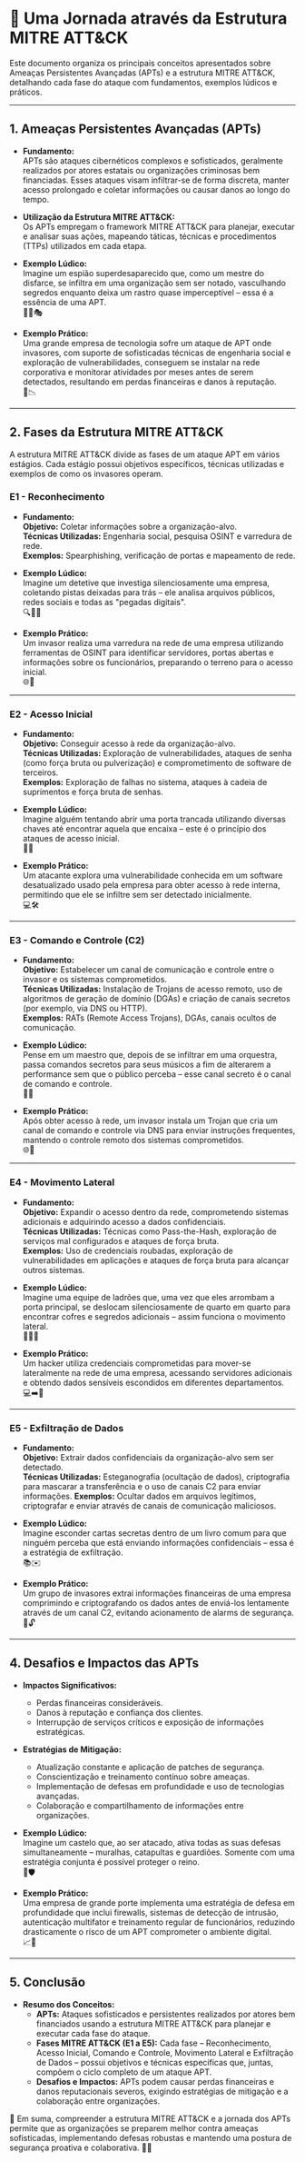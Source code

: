 # 🚨 Uma Jornada através da Estrutura MITRE ATT&CK

Este documento organiza os principais conceitos apresentados sobre Ameaças Persistentes Avançadas (APTs) e a estrutura MITRE ATT&CK, detalhando cada fase do ataque com fundamentos, exemplos lúdicos e práticos.

---

## 1. Ameaças Persistentes Avançadas (APTs)

- **Fundamento:**  
  APTs são ataques cibernéticos complexos e sofisticados, geralmente realizados por atores estatais ou organizações criminosas bem financiadas. Esses ataques visam infiltrar-se de forma discreta, manter acesso prolongado e coletar informações ou causar danos ao longo do tempo.  
- **Utilização da Estrutura MITRE ATT&CK:**  
  Os APTs empregam o framework MITRE ATT&CK para planejar, executar e analisar suas ações, mapeando táticas, técnicas e procedimentos (TTPs) utilizados em cada etapa.

- **Exemplo Lúdico:**  
  Imagine um espião superdesaparecido que, como um mestre do disfarce, se infiltra em uma organização sem ser notado, vasculhando segredos enquanto deixa um rastro quase imperceptível – essa é a essência de uma APT.  
  🕵️‍♂️🎭

- **Exemplo Prático:**  
  Uma grande empresa de tecnologia sofre um ataque de APT onde invasores, com suporte de sofisticadas técnicas de engenharia social e exploração de vulnerabilidades, conseguem se instalar na rede corporativa e monitorar atividades por meses antes de serem detectados, resultando em perdas financeiras e danos à reputação.  
  💼📉

---

## 2. Fases da Estrutura MITRE ATT&CK

A estrutura MITRE ATT&CK divide as fases de um ataque APT em vários estágios. Cada estágio possui objetivos específicos, técnicas utilizadas e exemplos de como os invasores operam.

### E1 - Reconhecimento

- **Fundamento:**  
  **Objetivo:** Coletar informações sobre a organização-alvo.  
  **Técnicas Utilizadas:** Engenharia social, pesquisa OSINT e varredura de rede.  
  **Exemplos:** Spearphishing, verificação de portas e mapeamento de rede.
  
- **Exemplo Lúdico:**  
  Imagine um detetive que investiga silenciosamente uma empresa, coletando pistas deixadas para trás – ele analisa arquivos públicos, redes sociais e todas as "pegadas digitais".  
  🔍🕵️‍♀️

- **Exemplo Prático:**  
  Um invasor realiza uma varredura na rede de uma empresa utilizando ferramentas de OSINT para identificar servidores, portas abertas e informações sobre os funcionários, preparando o terreno para o acesso inicial.  
  🌐📡

---

### E2 - Acesso Inicial

- **Fundamento:**  
  **Objetivo:** Conseguir acesso à rede da organização-alvo.  
  **Técnicas Utilizadas:** Exploração de vulnerabilidades, ataques de senha (como força bruta ou pulverização) e comprometimento de software de terceiros.  
  **Exemplos:** Exploração de falhas no sistema, ataques à cadeia de suprimentos e força bruta de senhas.
  
- **Exemplo Lúdico:**  
  Imagine alguém tentando abrir uma porta trancada utilizando diversas chaves até encontrar aquela que encaixa – este é o princípio dos ataques de acesso inicial.  
  🔑🚪

- **Exemplo Prático:**  
  Um atacante explora uma vulnerabilidade conhecida em um software desatualizado usado pela empresa para obter acesso à rede interna, permitindo que ele se infiltre sem ser detectado inicialmente.  
  💻🛠️

---

### E3 - Comando e Controle (C2)

- **Fundamento:**  
  **Objetivo:** Estabelecer um canal de comunicação e controle entre o invasor e os sistemas comprometidos.  
  **Técnicas Utilizadas:** Instalação de Trojans de acesso remoto, uso de algoritmos de geração de domínio (DGAs) e criação de canais secretos (por exemplo, via DNS ou HTTP).  
  **Exemplos:** RATs (Remote Access Trojans), DGAs, canais ocultos de comunicação.
  
- **Exemplo Lúdico:**  
  Pense em um maestro que, depois de se infiltrar em uma orquestra, passa comandos secretos para seus músicos a fim de alterarem a performance sem que o público perceba – esse canal secreto é o canal de comando e controle.  
  🎼🤫

- **Exemplo Prático:**  
  Após obter acesso à rede, um invasor instala um Trojan que cria um canal de comando e controle via DNS para enviar instruções frequentes, mantendo o controle remoto dos sistemas comprometidos.  
  🌐📡

---

### E4 - Movimento Lateral

- **Fundamento:**  
  **Objetivo:** Expandir o acesso dentro da rede, comprometendo sistemas adicionais e adquirindo acesso a dados confidenciais.  
  **Técnicas Utilizadas:** Técnicas como Pass-the-Hash, exploração de serviços mal configurados e ataques de força bruta.  
  **Exemplos:** Uso de credenciais roubadas, exploração de vulnerabilidades em aplicações e ataques de força bruta para alcançar outros sistemas.
  
- **Exemplo Lúdico:**  
  Imagine uma equipe de ladrões que, uma vez que eles arrombam a porta principal, se deslocam silenciosamente de quarto em quarto para encontrar cofres e segredos adicionais – assim funciona o movimento lateral.  
  🏃‍♂️🔑

- **Exemplo Prático:**  
  Um hacker utiliza credenciais comprometidas para mover-se lateralmente na rede de uma empresa, acessando servidores adicionais e obtendo dados sensíveis escondidos em diferentes departamentos.  
  💻➡️🏢

---

### E5 - Exfiltração de Dados

- **Fundamento:**  
  **Objetivo:** Extrair dados confidenciais da organização-alvo sem ser detectado.  
  **Técnicas Utilizadas:** Esteganografia (ocultação de dados), criptografia para mascarar a transferência e o uso de canais C2 para enviar informações.
  **Exemplos:** Ocultar dados em arquivos legítimos, criptografar e enviar através de canais de comunicação maliciosos.
  
- **Exemplo Lúdico:**  
  Imagine esconder cartas secretas dentro de um livro comum para que ninguém perceba que está enviando informações confidenciais – essa é a estratégia de exfiltração.  
  📚✉️

- **Exemplo Prático:**  
  Um grupo de invasores extrai informações financeiras de uma empresa comprimindo e criptografando os dados antes de enviá-los lentamente através de um canal C2, evitando acionamento de alarms de segurança.  
  💼🔓

---

## 4. Desafios e Impactos das APTs

- **Impactos Significativos:**  
  - Perdas financeiras consideráveis.  
  - Danos à reputação e confiança dos clientes.  
  - Interrupção de serviços críticos e exposição de informações estratégicas.

- **Estratégias de Mitigação:**  
  - Atualização constante e aplicação de patches de segurança.  
  - Conscientização e treinamento contínuo sobre ameaças.  
  - Implementação de defesas em profundidade e uso de tecnologias avançadas.
  - Colaboração e compartilhamento de informações entre organizações.

- **Exemplo Lúdico:**  
  Imagine um castelo que, ao ser atacado, ativa todas as suas defesas simultaneamente – muralhas, catapultas e guardiões. Somente com uma estratégia conjunta é possível proteger o reino.  
  🏰🛡️

- **Exemplo Prático:**  
  Uma empresa de grande porte implementa uma estratégia de defesa em profundidade que inclui firewalls, sistemas de detecção de intrusão, autenticação multifator e treinamento regular de funcionários, reduzindo drasticamente o risco de um APT comprometer o ambiente digital.  
  📈🔐

---

## 5. Conclusão

- **Resumo dos Conceitos:**  
  - **APTs:** Ataques sofisticados e persistentes realizados por atores bem financiados usando a estrutura MITRE ATT&CK para planejar e executar cada fase do ataque.  
  - **Fases MITRE ATT&CK (E1 a E5):** Cada fase – Reconhecimento, Acesso Inicial, Comando e Controle, Movimento Lateral e Exfiltração de Dados – possui objetivos e técnicas específicas que, juntas, compõem o ciclo completo de um ataque APT.  
  - **Desafios e Impactos:** APTs podem causar perdas financeiras e danos reputacionais severos, exigindo estratégias de mitigação e a colaboração entre organizações.

🌟 Em suma, compreender a estrutura MITRE ATT&CK e a jornada dos APTs permite que as organizações se preparem melhor contra ameaças sofisticadas, implementando defesas robustas e mantendo uma postura de segurança proativa e colaborativa.
🚀🔐